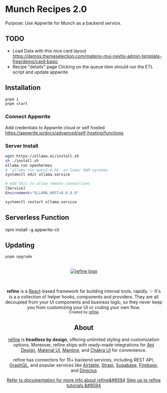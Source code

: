 # Munch Recipes 2.0

Purpose: Use Appwrite for Munch as a backend service.

## TODO

<!-- - Finalize IRecipe -->
<!-- - Provisioning script for Appwrite Recipes model -->

- Load Data with this nice card layout https://demos.themeselection.com/materio-mui-nextjs-admin-template-free/demo/card-basic
- Recipe "details" page
  <!-- - Search / filtering functionality (culture) -->
  <!-- - Submit your URL to queue -->
  <!-- - Appwrite processing on server -->
  Clicking on the queue item should run the ETL script and update appwrite

## Installation

```bash
pnpm i
pnpm start
```

### Connect Appwrite

Add credentials to Appwrite cloud or self hosted
https://appwrite.io/docs/advanced/self-hosting/functions

### Server Install

```bash
wget https://ollama.ai/install.sh
sh ./install.sh
ollama run openhermes
# `ollama run qwen2:0.5b` on lower RAM systems
systemctl edit ollama.service

# Add this to allow remote connections
[Service]
Environment="OLLAMA_HOST=0.0.0.0"

systemctl restart ollama.service

```

## Serverless Function

npm install -g appwrite-cli

## Updating

```bash
pnpm upgrade
```

<div align="center" style="margin: 30px;">
    <a href="https://refine.dev">
    <img alt="refine logo" src="https://refine.ams3.cdn.digitaloceanspaces.com/readme/refine-readme-banner.png">
    </a>
</div>
<br/>
<div align="center"><strong>refine</strong> is a <a href="https://reactjs.org/">React</a>-based framework for building internal tools, rapidly. ✨  It's is a a collection of helper hooks, components and providers. They are all decoupled from your UI components and business logic, so they never keep you from customizing your UI or coding your own flow.
<br/>

<div align="center">
  <sub>Created by <a href="https://refine.dev">refine</a></sub>
</div>

## About

[refine](https://refine.dev/) is **headless by design**, offering unlimited styling and customization options. Moreover, refine ships with ready-made integrations for [Ant Design](https://ant.design/), [Material UI](https://mui.com/material-ui/getting-started/overview/), [Mantine](https://mantine.dev/), and [Chakra UI](https://chakra-ui.com/) for convenience.

refine has connectors for 15+ backend services, including REST API, [GraphQL](https://graphql.org/), and popular services like [Airtable](https://www.airtable.com/), [Strapi](https://strapi.io/), [Supabase](https://supabase.com/), [Firebase](https://firebase.google.com/), and [Directus](https://directus.io/)

[Refer to documentation for more info about refine&#8594](https://refine.dev/docs/)
[Step up to refine tutorials &#8594](https://refine.dev/docs/tutorial/introduction/index/)
